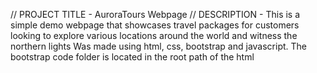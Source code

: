 // PROJECT TITLE - AuroraTours Webpage
// DESCRIPTION - This is a simple demo webpage that showcases travel packages for customers looking to explore various locations around the world and witness the northern lights
  Was made using html, css, bootstrap and javascript.
  The bootstrap code folder is located in the root path of the html
